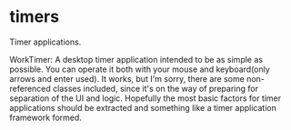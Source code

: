 # timers
Timer applications.

WorkTimer:
A desktop timer application intended to be as simple as possible.
You can operate it both with your mouse and keyboard(only arrows and enter used).
It works, but I'm sorry, there are some non-referenced classes included,
since it's on the way of preparing for separation of the UI and logic.
Hopefully the most basic factors for timer applications should be extracted
and something like a timer application framework formed.
